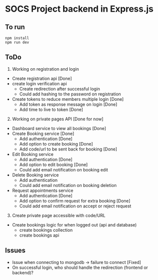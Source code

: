 # SOCS Project backend in Express.js 

## To run
```
npm install
npm run dev
```

## ToDo
1) Working on registration and login
  - Create registration api [Done]
  - create login verification api 
    - Create redirection after successful login
    - Could add hashing to the password on registration
  - Create tokens to reduce members multiple login [Done]
    - Add token as response message on login [Done]
    - Add time to live to token [Done]

2) Working on private pages API [Done for now]
  - Dashboard service to view all bookings [Done]
  - Create Booking service [Done]
    - Add authentication [Done]
    - Add option to create booking [Done]
    - Add code/url to be sent back for booking [Done]
  - Edit Booking service
    - Add authentication [Done]
    - Add option to edit booking [Done]
    - Could add email notification on booking edit
  - Delete Booking service
    - Add authentication 
    - Could add email notification on booking deletion
  - Request appointments service 
    - Add authentication [Done]
    - Add option to confirm request for extra booking [Done]
    - Could add email notification on accept or reject request

3) Create private page accessible with code/URL
  - Create bookings logic for when logged out (api and database)
    - create bookings collection
    - create bookings api

## Issues
- Issue when connecting to mongodb -> failure to connect [Fixed]
- On successful login, who should handle the redirection (frontend or backend)?
